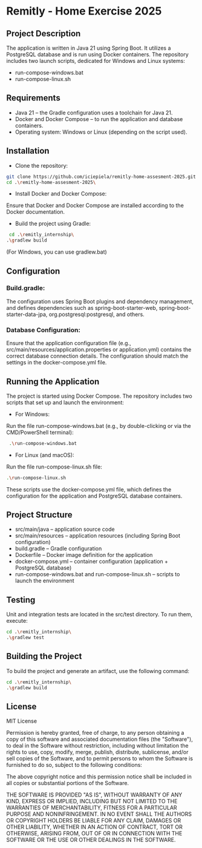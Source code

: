 # Remitly - Home Exercise 2025
## Project Description
The application is written in Java 21 using Spring Boot. It utilizes a PostgreSQL database and is run using Docker containers. The repository includes two launch scripts, dedicated for Windows and Linux systems:

 - run-compose-windows.bat
 - run-compose-linux.sh
  
## Requirements
 - Java 21 – the Gradle configuration uses a toolchain for Java 21.
 - Docker and Docker Compose – to run the application and database containers.
 - Operating system: Windows or Linux (depending on the script used).

## Installation
 - Clone the repository:

```bash
git clone https://github.com/iciepiela/remitly-home-assesment-2025.git
cd .\remitly-home-assesment-2025\
```
 - Install Docker and Docker Compose:

Ensure that Docker and Docker Compose are installed according to the Docker documentation.

 - Build the project using Gradle:

```bash
 cd .\remitly_internship\
.\gradlew build
```
(For Windows, you can use gradlew.bat)

## Configuration
### Build.gradle:
The configuration uses Spring Boot plugins and dependency management, and defines dependencies such as spring-boot-starter-web, spring-boot-starter-data-jpa, org.postgresql:postgresql, and others.

### Database Configuration:
Ensure that the application configuration file (e.g., src/main/resources/application.properties or application.yml) contains the correct database connection details. The configuration should match the settings in the docker-compose.yml file.

## Running the Application
The project is started using Docker Compose. The repository includes two scripts that set up and launch the environment:

 - For Windows:

Run the file run-compose-windows.bat (e.g., by double-clicking or via the CMD/PowerShell terminal):

```bash
 .\run-compose-windows.bat
```

 - For Linux (and macOS):

Run the file run-compose-linux.sh file:

```bash
.\run-compose-linux.sh
```

These scripts use the docker-compose.yml file, which defines the configuration for the application and PostgreSQL database containers.

## Project Structure
 - src/main/java – application source code
 - src/main/resources – application resources (including Spring Boot configuration)
 - build.gradle – Gradle configuration
 - Dockerfile – Docker image definition for the application
 - docker-compose.yml – container configuration (application + PostgreSQL database)
 - run-compose-windows.bat and run-compose-linux.sh – scripts to launch the environment

## Testing
Unit and integration tests are located in the src/test directory. To run them, execute:

```bash
cd .\remitly_internship\
.\gradlew test
```

## Building the Project
To build the project and generate an artifact, use the following command:

```bash
cd .\remitly_internship\
.\gradlew build
```


## License
MIT License

Permission is hereby granted, free of charge, to any person obtaining a copy
of this software and associated documentation files (the "Software"), to deal
in the Software without restriction, including without limitation the rights
to use, copy, modify, merge, publish, distribute, sublicense, and/or sell
copies of the Software, and to permit persons to whom the Software is
furnished to do so, subject to the following conditions:

The above copyright notice and this permission notice shall be included in all
copies or substantial portions of the Software.

THE SOFTWARE IS PROVIDED "AS IS", WITHOUT WARRANTY OF ANY KIND, EXPRESS OR
IMPLIED, INCLUDING BUT NOT LIMITED TO THE WARRANTIES OF MERCHANTABILITY,
FITNESS FOR A PARTICULAR PURPOSE AND NONINFRINGEMENT. IN NO EVENT SHALL THE
AUTHORS OR COPYRIGHT HOLDERS BE LIABLE FOR ANY CLAIM, DAMAGES OR OTHER
LIABILITY, WHETHER IN AN ACTION OF CONTRACT, TORT OR OTHERWISE, ARISING FROM,
OUT OF OR IN CONNECTION WITH THE SOFTWARE OR THE USE OR OTHER DEALINGS IN THE
SOFTWARE.

